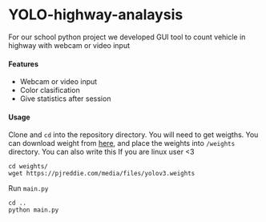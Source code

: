 # YOLO-highway-analaysis

For our school python project we developed GUI tool to count vehicle in highway with webcam or video input

#### Features
- Webcam or video input
- Color clasification
- Give statistics after session

#### Usage
Clone and `cd` into the repository directory. You will need to get weigths.
You can download  weight from [here](https://pjreddie.com/media/files/yolov3.weights), and place the weights into `/weights` directory. You can also write this If you are linux user <3
```
cd weights/
wget https://pjreddie.com/media/files/yolov3.weights  
```
Run `main.py`
```
cd ..
python main.py
```
